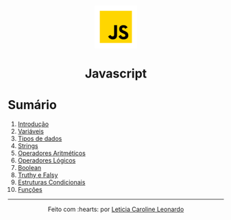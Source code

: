 <p align="center">
  <img src="img/js-logo.png" width="100px" height="100px">
<p>

<h1 align="center">Javascript</h1>

# Sumário

1. [Introdução](https://github.com/levxyca/studynotes/blob/master/Linguagens%20de%20Programa%C3%A7%C3%A3o/javascript.md#introdu%C3%A7%C3%A3o)
2. [Variáveis](https://github.com/levxyca/studynotes/blob/master/Linguagens%20de%20Programa%C3%A7%C3%A3o/javascript.md#vari%C3%A1veis)
3. [Tipos de dados](https://github.com/levxyca/studynotes/blob/master/Linguagens%20de%20Programa%C3%A7%C3%A3o/javascript.md#tipos-de-dados)
4. [Strings](https://github.com/levxyca/studynotes/blob/master/Linguagens%20de%20Programa%C3%A7%C3%A3o/javascript.md#strings)
5. [Operadores Aritméticos](https://github.com/levxyca/studynotes/blob/master/Linguagens%20de%20Programa%C3%A7%C3%A3o/javascript.md#operadores-aritm%C3%A9ticos)
6. [Operadores Lógicos](https://github.com/levxyca/studynotes/blob/master/Linguagens%20de%20Programa%C3%A7%C3%A3o/javascript.md#operadores-l%C3%B3gicos)
7. [Boolean](https://github.com/levxyca/studynotes/blob/master/Linguagens%20de%20Programa%C3%A7%C3%A3o/javascript.md#boolean)
8. [Truthy e Falsy](https://github.com/levxyca/studynotes/blob/master/Linguagens%20de%20Programa%C3%A7%C3%A3o/javascript.md#truthy-e-falsy)
9. [Estruturas Condicionais](https://github.com/levxyca/studynotes/blob/master/Linguagens%20de%20Programa%C3%A7%C3%A3o/javascript.md#estruturas-condicionais)
10. [Funções](https://github.com/levxyca/studynotes/blob/master/Linguagens%20de%20Programa%C3%A7%C3%A3o/javascript.md#fun%C3%A7%C3%B5es)

-------------------------------------------------------
<p align="center">
Feito com :hearts: por
<a href="https://github.com/levxyca">Leticia Caroline Leonardo</a>
<p>
